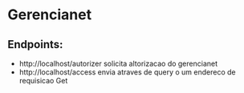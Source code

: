 ﻿# Gerencianet
 ## Endpoints:
 - http://localhost/autorizer
 solicita altorizacao do gerencianet
 - http://localhost/access
 envia atraves de query o um endereco de requisicao Get 
